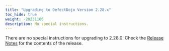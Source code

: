 ```yaml
---
title: "Upgrading to DefectDojo Version 2.28.x"
toc_hide: true
weight: -20231106
description: No special instructions.
---
```

There are no special instructions for upgrading to 2.28.0. Check the [Release Notes](https://github.com/DefectDojo/django-DefectDojo/releases/tag/2.28.0) for the contents of the release.
